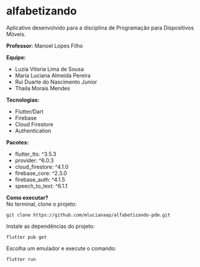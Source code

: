 # alfabetizando

Aplicativo desenvolvido para a disciplina de Programação para Dispositivos Móveis.

**Professor:** Manoel Lopes Filho

**Equipe:**
- Luzia Vitoria Lima de Sousa
- Maria Luciana Almeida Pereira
- Rui Duarte do Nascimento Junior
- Thaila Morais Mendes

**Tecnologias:**
- Flutter/Dart
- Firebase
- Cloud Firestore
- Authentication

**Pacotes:**
- flutter_tts: ^3.5.3
- provider: ^6.0.3
- cloud_firestore: ^4.1.0
- firebase_core: ^2.3.0
- firebase_auth: ^4.1.5
- speech_to_text: ^6.1.1

**Como executar?**<br>
No terminal, clone o projeto:
```console
git clone https://github.com/mlucianaap/alfabetizando-pdm.git
```

Instale as dependências do projeto:
```console
flutter pub get
```

Escolha um emulador e execute o comando:
```console
flutter run
```
